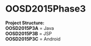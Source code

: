 # OOSD2015Phase3
**Project Structure:**  
**OOSD2015P3A** = Java  
**OOSD2015P3B** = JSP  
**OOSD2015P3C** = Android  
